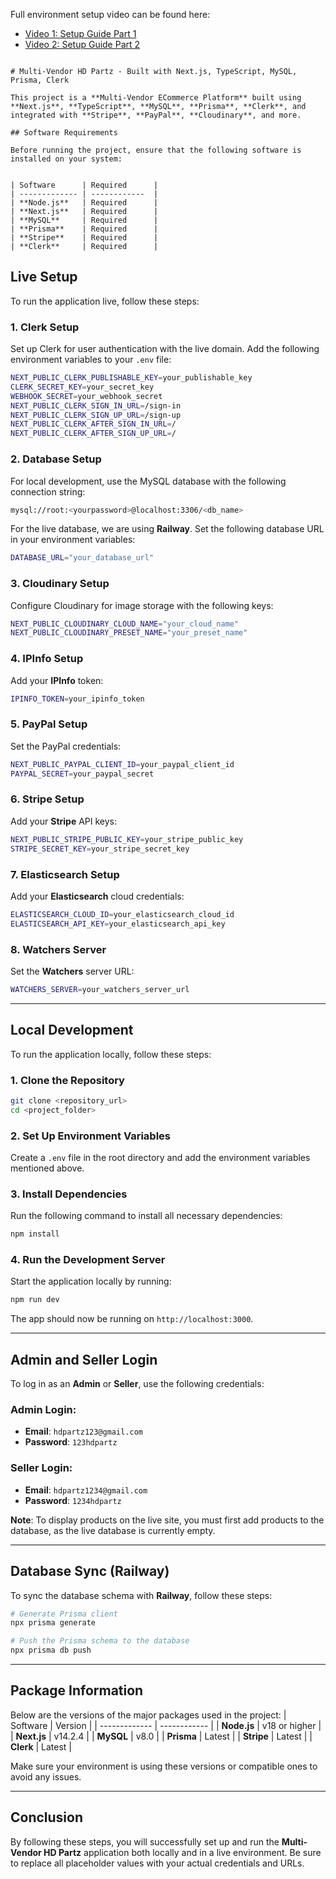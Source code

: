 Full environment setup video can be found here:

- [Video 1: Setup Guide Part 1](https://drive.google.com/file/d/18RcuSnv151GjYvHk_SIfXu0UDeUuYMfE/view)
- [Video 2: Setup Guide Part 2](https://drive.google.com/file/d/1v9xj4f06XNqHZgP3zTr-ks7DL5UvqJO0/view)
```

# Multi-Vendor HD Partz - Built with Next.js, TypeScript, MySQL, Prisma, Clerk

This project is a **Multi-Vendor ECommerce Platform** built using **Next.js**, **TypeScript**, **MySQL**, **Prisma**, **Clerk**, and integrated with **Stripe**, **PayPal**, **Cloudinary**, and more.

## Software Requirements

Before running the project, ensure that the following software is installed on your system:


| Software      | Required      |
| ------------- | ------------  |
| **Node.js**   | Required      |
| **Next.js**   | Required      |
| **MySQL**     | Required      |
| **Prisma**    | Required      |
| **Stripe**    | Required      |
| **Clerk**     | Required      |
```



## Live Setup

To run the application live, follow these steps:

### 1. Clerk Setup

Set up Clerk for user authentication with the live domain. Add the following environment variables to your `.env` file:

```bash
NEXT_PUBLIC_CLERK_PUBLISHABLE_KEY=your_publishable_key
CLERK_SECRET_KEY=your_secret_key
WEBHOOK_SECRET=your_webhook_secret
NEXT_PUBLIC_CLERK_SIGN_IN_URL=/sign-in
NEXT_PUBLIC_CLERK_SIGN_UP_URL=/sign-up
NEXT_PUBLIC_CLERK_AFTER_SIGN_IN_URL=/
NEXT_PUBLIC_CLERK_AFTER_SIGN_UP_URL=/
```

### 2. Database Setup

For local development, use the MySQL database with the following connection string:

```bash
mysql://root:<yourpassword>@localhost:3306/<db_name>
```

For the live database, we are using **Railway**. Set the following database URL in your environment variables:

```bash
DATABASE_URL="your_database_url"
```

### 3. Cloudinary Setup

Configure Cloudinary for image storage with the following keys:

```bash
NEXT_PUBLIC_CLOUDINARY_CLOUD_NAME="your_cloud_name"
NEXT_PUBLIC_CLOUDINARY_PRESET_NAME="your_preset_name"
```

### 4. IPInfo Setup

Add your **IPInfo** token:

```bash
IPINFO_TOKEN=your_ipinfo_token
```

### 5. PayPal Setup

Set the PayPal credentials:

```bash
NEXT_PUBLIC_PAYPAL_CLIENT_ID=your_paypal_client_id
PAYPAL_SECRET=your_paypal_secret
```

### 6. Stripe Setup

Add your **Stripe** API keys:

```bash
NEXT_PUBLIC_STRIPE_PUBLIC_KEY=your_stripe_public_key
STRIPE_SECRET_KEY=your_stripe_secret_key
```

### 7. Elasticsearch Setup

Add your **Elasticsearch** cloud credentials:

```bash
ELASTICSEARCH_CLOUD_ID=your_elasticsearch_cloud_id
ELASTICSEARCH_API_KEY=your_elasticsearch_api_key
```

### 8. Watchers Server

Set the **Watchers** server URL:

```bash
WATCHERS_SERVER=your_watchers_server_url
```

---

## Local Development

To run the application locally, follow these steps:

### 1. Clone the Repository

```bash
git clone <repository_url>
cd <project_folder>
```

### 2. Set Up Environment Variables

Create a `.env` file in the root directory and add the environment variables mentioned above.

### 3. Install Dependencies

Run the following command to install all necessary dependencies:

```bash
npm install
```

### 4. Run the Development Server

Start the application locally by running:

```bash
npm run dev
```

The app should now be running on `http://localhost:3000`.

---

## Admin and Seller Login

To log in as an **Admin** or **Seller**, use the following credentials:

### Admin Login:
- **Email**: `hdpartz123@gmail.com`
- **Password**: `123hdpartz`

### Seller Login:
- **Email**: `hdpartz1234@gmail.com`
- **Password**: `1234hdpartz`

**Note**: To display products on the live site, you must first add products to the database, as the live database is currently empty.

---

## Database Sync (Railway)

To sync the database schema with **Railway**, follow these steps:

```bash
# Generate Prisma client
npx prisma generate

# Push the Prisma schema to the database
npx prisma db push
```

---

## Package Information

Below are the versions of the major packages used in the project:
| Software      | Version      |
| ------------- | ------------ |
| **Node.js**   | v18 or higher |
| **Next.js**   | v14.2.4      |
| **MySQL**     | v8.0         |
| **Prisma**    | Latest       |
| **Stripe**    | Latest       |
| **Clerk**     | Latest       |

Make sure your environment is using these versions or compatible ones to avoid any issues.

---

## Conclusion

By following these steps, you will successfully set up and run the **Multi-Vendor HD Partz** application both locally and in a live environment. Be sure to replace all placeholder values with your actual credentials and URLs.

